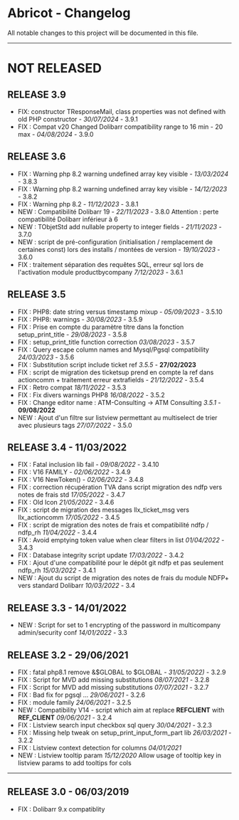 # Abricot - Changelog
All notable changes to this project will be documented in this file.
___

# NOT RELEASED

## RELEASE 3.9

- FIX: constructor TResponseMail, class properties was not defined with old PHP constructor - *30/07/2024* - 3.9.1
- FIX : Compat v20
  Changed Dolibarr compatibility range to 16 min - 20 max - *04/08/2024* - 3.9.0

## RELEASE 3.6
- FIX : Warning php 8.2  warning undefined array key visible - *13/03/2024* - 3.8.3
- FIX : Warning php 8.2  warning undefined array key visible - *14/12/2023* - 3.8.2
- FIX : Warning php 8.2 - *11/12/2023* - 3.8.1
- NEW : Compatibilité Dolibarr 19 - *22/11/2023* - 3.8.0
  Attention : perte compatibilité Dolibarr inférieur à 6
- NEW : TObjetStd add nullable property to integer fields - *21/11/2023* - 3.7.0
- NEW : script de pré-configuration (initialisation / remplacement de certaines const) lors des installs / montées de version - *19/10/2023* - 3.6.0
- FIX : traitement séparation des requêtes SQL, erreur sql lors de l'activation module productbycompany *7/12/2023* - 3.6.1

## RELEASE 3.5

- FIX : PHP8: date string versus timestamp mixup - *05/09/2023* - 3.5.10
- FIX : PHP8: warnings - *30/08/2023* - 3.5.9
- FIX : Prise en compte du paramètre titre dans la fonction setup_print_title - *29/08/2023* - 3.5.8
- FIX : setup_print_title function correction *03/08/2023* - 3.5.7
- FIX : Query escape column names and Mysql/Pgsql compatibility *24/03/2023* - 3.5.6
- FIX : Substitution script include ticket ref *3.5.5* - **27/02/2023**
- FIX : script de migration des ticketsup prend en compte la ref dans actioncomm  + traitement erreur extrafields - *21/12/2022* - 3.5.4  
- FIX : Retro compat *18/11/2022* - 3.5.3
- FIX : Fix divers warnings PHP8 *16/08/2022* - 3.5.2
- FIX : Change editor name : ATM-Consulting -> ATM Consulting *3.5.1* - **09/08/2022**
- NEW : Ajout d'un filtre sur listview permettant au multiselect de trier avec plusieurs tags *27/07/2022* - 3.5.0


## RELEASE 3.4 - 11/03/2022

- FIX : Fatal inclusion lib fail - *09/08/2022* - 3.4.10
- FIX : V16 FAMILY  - *02/06/2022* - 3.4.9
- FIX : V16 NewToken() - *02/06/2022* - 3.4.8
- FIX : correction récupération TVA dans script migration des ndfp vers notes de frais std *17/05/2022* - 3.4.7
- FIX : Old Icon *21/05/2022* - 3.4.6
- FIX : script de migration des messages llx_ticket_msg vers llx_actioncomm *17/05/2022* - 3.4.5
- FIX : script de migration des notes de frais et compatibilité ndfp / ndfp_rh  *11/04/2022* - 3.4.4
- FIX : Avoid emptying token value when clear filters in list *01/04/2022* - 3.4.3
- FIX : Database integrity script update  *17/03/2022* - 3.4.2
- FIX : Ajout d'une compatibilité pour le dépôt git ndfp et pas seulement ndfp_rh  *15/03/2022* - 3.4.1
- NEW : Ajout du script de migration des notes de frais du module NDFP+ vers standard Dolibarr  *10/03/2022* - 3.4

## RELEASE 3.3 - 14/01/2022

- NEW : Script for set to 1 encrypting of the password in multicompany admin/security conf  *14/01/2022* - 3.3

## RELEASE 3.2 - 29/06/2021

- FIX : fatal php8.1 remove &$GLOBAL to $GLOBAL - *31/05/2022)* - 3.2.9  
- FIX : Script for MVD add missing substitutions  *08/07/2021* - 3.2.8
- FIX : Script for MVD add missing substitutions  *07/07/2021* - 3.2.7
- FIX : Bad fix for pgsql ... *29/06/2021* - 3.2.6
- FIX : module family *24/06/2021* - 3.2.5
- NEW : Compatibility V14 - script which aim at replace __REFCLIENT__ with __REF_CLIENT__ *09/06/2021* - 3.2.4
- FIX : Listview search input checkbox sql query *30/04/2021* - 3.2.3
- FIX : Missing help tweak on setup_print_input_form_part lib *26/03/2021* - 3.2.2
- FIX : Listview context detection for columns *04/01/2021*
- NEW : Listview tooltip param  *15/12/2020*
  Allow usage of tooltip key in listview params to add tooltips for cols

___
## RELEASE 3.0 - 06/03/2019

- FIX : Dolibarr 9.x compatiblity
